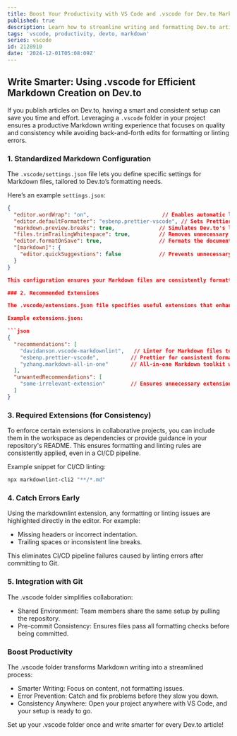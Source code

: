 ```yaml
---
title: Boost Your Productivity with VS Code and .vscode for Dev.to Markdown
published: true
description: Learn how to streamline writing and formatting Dev.to articles using VS Code's .vscode folder.
tags: 'vscode, productivity, devto, markdown'
series: vscode
id: 2128910
date: '2024-12-01T05:08:09Z'
---
```


## Write Smarter: Using .vscode for Efficient Markdown Creation on Dev.to

If you publish articles on Dev.to, having a smart and consistent setup can save you time and effort. Leveraging a `.vscode` folder in your project ensures a productive Markdown writing experience that focuses on quality and consistency while avoiding back-and-forth edits for formatting or linting errors.

### 1. Standardized Markdown Configuration

The `.vscode/settings.json` file lets you define specific settings for Markdown files, tailored to Dev.to’s formatting needs.

Here’s an example `settings.json`:

```json
{
  "editor.wordWrap": "on",                       // Enables automatic line wrapping for better readability.
  "editor.defaultFormatter": "esbenp.prettier-vscode", // Sets Prettier as the default formatter for Markdown.
  "markdown.preview.breaks": true,              // Simulates Dev.to's line breaks in the VS Code preview.
  "files.trimTrailingWhitespace": true,         // Removes unnecessary trailing spaces automatically.
  "editor.formatOnSave": true,                  // Formats the document automatically when you save it.
  "[markdown]": {
    "editor.quickSuggestions": false            // Prevents unnecessary IntelliSense popups in Markdown.
  }
}

This configuration ensures your Markdown files are consistently formatted and preview-ready for Dev.to.

### 2. Recommended Extensions

The .vscode/extensions.json file specifies useful extensions that enhance Markdown writing. These recommendations are presented to anyone who opens the project in VS Code.

Example extensions.json:

```json
{
  "recommendations": [
    "davidanson.vscode-markdownlint",   // Linter for Markdown files to catch formatting errors early.
    "esbenp.prettier-vscode",          // Prettier for consistent formatting.
    "yzhang.markdown-all-in-one"       // All-in-one Markdown toolkit with shortcuts and previews.
  ],
  "unwantedRecommendations": [
    "some-irrelevant-extension"        // Ensures unnecessary extensions are not suggested.
  ]
}
```

### 3. Required Extensions (for Consistency)

To enforce certain extensions in collaborative projects, you can include them in the workspace as dependencies or provide guidance in your repository's README. This ensures formatting and linting rules are consistently applied, even in a CI/CD pipeline.

Example snippet for CI/CD linting:

```bash
npx markdownlint-cli2 "**/*.md"
```

### 4. Catch Errors Early

Using the markdownlint extension, any formatting or linting issues are highlighted directly in the editor. For example:

- Missing headers or incorrect indentation.
- Trailing spaces or inconsistent line breaks.

This eliminates CI/CD pipeline failures caused by linting errors after committing to Git.

### 5. Integration with Git

The .vscode folder simplifies collaboration:

- Shared Environment: Team members share the same setup by pulling the repository.
- Pre-commit Consistency: Ensures files pass all formatting checks before being committed.

### Boost Productivity

The .vscode folder transforms Markdown writing into a streamlined process:

- Smarter Writing: Focus on content, not formatting issues.
- Error Prevention: Catch and fix problems before they slow you down.
- Consistency Anywhere: Open your project anywhere with VS Code, and your setup is ready to go.

Set up your .vscode folder once and write smarter for every Dev.to article!
